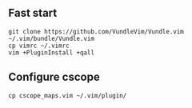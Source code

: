 ## Fast start

	git clone https://github.com/VundleVim/Vundle.vim ~/.vim/bundle/Vundle.vim
	cp vimrc ~/.vimrc
	vim +PluginInstall +qall

## Configure cscope

    cp cscope_maps.vim ~/.vim/plugin/
